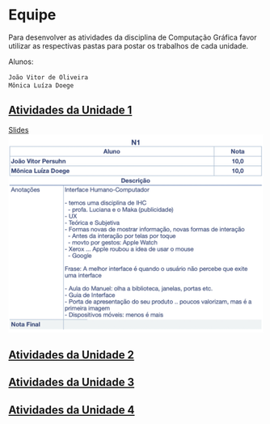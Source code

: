 # Equipe

Para desenvolver as atividades da disciplina de Computação Gráfica favor utilizar as respectivas pastas para postar os trabalhos de cada unidade.  

Alunos:  

    João Vitor de Oliveira  
    Mônica Luíza Doege  

## [Atividades da Unidade 1](Unidade1/ "Atividades da Unidade 1")  

[Slides](Unidade1/slides.pdf)  
![Gabarito](Unidade1/atividadeGabarito.png)  

## [Atividades da Unidade 2](Unidade2/ "Atividades da Unidade 2")  

## [Atividades da Unidade 3](Unidade3/ "Atividades da Unidade 3")  

## [Atividades da Unidade 4](Unidade4/ "Atividades da Unidade 4")  
